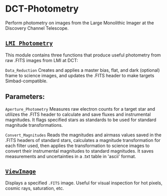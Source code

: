 # DCT-Photometry

Perform photometry on images from the Large Monolithic Imager at the Discovery Channel Telescope.

[`LMI_Photometry`](LMI_Photometry.py)
---

This module contains three functions that produce useful photometry from raw .FITS images from LMI at DCT:

`Data_Reduction` 
Creates and applies a master bias, flat, and dark (optional) frame to science images, and updates the .FITS header to make targets Simbad-compatible.

## Parameters:

`Aperture_Photometry` 
Measures raw electron counts for a target star and utilizes the .FITS header to calculate and save fluxes and instrumental magnitudes. It flags specified stars as standards to be used for standard magnitude transformations.

`Convert_Magnitudes` 
Reads the magnitudes and airmass values saved in the .FITS headers of standard stars, calculates a magnitude transformation for each filter used, then applies the transformation to science images to convert their instrumental magnitudes to standard magnitudes. It saves measurements and uncertainties in a .txt table in 'ascii' format.


[`ViewImage`](ViewImage.py)
---

Displays a specified `.FITS` image. Useful for visual inspection for hot pixels, cosmic rays, saturation, etc.
